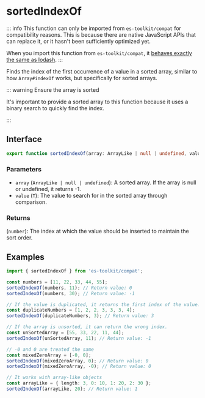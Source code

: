 # sortedIndexOf

::: info
This function can only be imported from `es-toolkit/compat` for compatibility reasons. This is because there are native JavaScript APIs that can replace it, or it hasn't been sufficiently optimized yet.

When you import this function from `es-toolkit/compat`, it [behaves exactly the same as lodash](../../../compatibility.md).
:::

Finds the index of the first occurrence of a value in a sorted array, similar to how `Array#indexOf` works, but specifically for sorted arrays.

::: warning Ensure the array is sorted

It's important to provide a sorted array to this function because it uses a binary search to quickly find the index.

:::

## Interface

```typescript
export function sortedIndexOf(array: ArrayLike | null | undefined, value: T): number;
```

### Parameters

- `array` (`ArrayLike | null | undefined`): A sorted array. If the array is null or undefined, it returns -1.
- `value` (`T`): The value to search for in the sorted array through comparison.

### Returns

(`number`): The index at which the value should be inserted to maintain the sort order.

## Examples

```typescript
import { sortedIndexOf } from 'es-toolkit/compat';

const numbers = [11, 22, 33, 44, 55];
sortedIndexOf(numbers, 11); // Return value: 0
sortedIndexOf(numbers, 30); // Return value: -1

// If the value is duplicated, it returns the first index of the value.
const duplicateNumbers = [1, 2, 2, 3, 3, 3, 4];
sortedIndexOf(duplicateNumbers, 3); // Return value: 3

// If the array is unsorted, it can return the wrong index.
const unSortedArray = [55, 33, 22, 11, 44];
sortedIndexOf(unSortedArray, 11); // Return value: -1

// -0 and 0 are treated the same
const mixedZeroArray = [-0, 0];
sortedIndexOf(mixedZeroArray, 0); // Return value: 0
sortedIndexOf(mixedZeroArray, -0); // Return value: 0

// It works with array-like objects
const arrayLike = { length: 3, 0: 10, 1: 20, 2: 30 };
sortedIndexOf(arrayLike, 20); // Return value: 1
```
